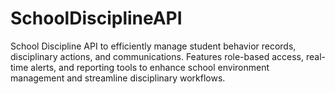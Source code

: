 # SchoolDisciplineAPI
School Discipline API to efficiently manage student behavior records, disciplinary actions, and communications. Features role-based access, real-time alerts, and reporting tools to enhance school environment management and streamline disciplinary workflows.
